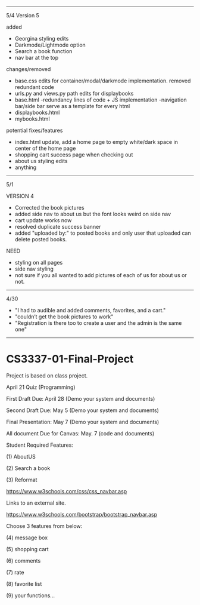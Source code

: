 ---------------------------------------------------------------------------------------------
5/4
Version 5

added

+ Georgina styling edits
+ Darkmode/Lightmode option
+ Search a book function
+ nav bar at the top

changes/removed

- base.css edits for container/modal/darkmode implementation. removed redundant code
- urls.py and views.py path edits for displaybooks
- base.html -redundancy lines of code + JS implementation -navigation bar/side bar serve as a template for every html
- displaybooks.html
- mybooks.html

potential fixes/features

- index.html update, add a home page to empty white/dark space in center of the home page
- shopping cart success page when checking out
- about us styling edits
- anything
---------------------------------------------------------------------------------------------
5/1

VERSION 4

- Corrected the book pictures
- added side nav to about us but the font looks weird on side nav
- cart update works now
- resolved duplicate success banner
- added "uploaded by:" to posted books and only user that uploaded can delete posted books.

NEED

- styling on all pages
- side nav styling
- not sure if you all wanted to add pictures of each of us for about us or not.
---------------------------------------------------------------------------------------------
4/30

- "I had to audible and added comments, favorites, and a cart." 
- "couldn’t get the book pictures to work"
- "Registration is there too to create a user and the admin is the same one"

----------------------------------------------------------------------------------------------

# CS3337-01-Final-Project
Project is based on class project.

April 21 Quiz (Programming)

First Draft Due:  April 28    (Demo your system and documents)     

Second Draft Due:   May 5   (Demo your system and documents)                 

Final Presentation:   May 7   (Demo your system and documents)                                                   

All document Due for Canvas:    May. 7 (code and documents)                 

Student Required Features:

(1) AboutUS

(2) Search a book

(3) Reformat

https://www.w3schools.com/css/css_navbar.asp

Links to an external site.

https://www.w3schools.com/bootstrap/bootstrap_navbar.asp

 

Choose 3 features from below:

(4) message box

(5) shopping cart

(6) comments

(7) rate

(8) favorite list

(9) your functions...

